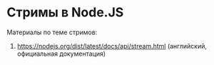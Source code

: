 # Стримы в Node.JS

Материалы по теме стримов:
1. https://nodejs.org/dist/latest/docs/api/stream.html (английский, официальная документация)
